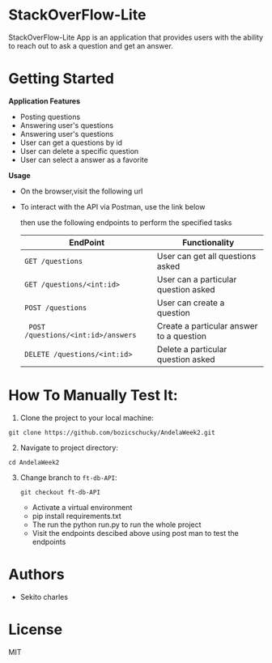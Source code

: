 
# StackOverFlow-Lite
StackOverFlow-Lite App is an application that provides users with the ability to reach out to ask a question and get an answer.


# Getting Started



**Application Features**

* Posting questions
* Answering user's questions 
* Answering user's questions 
* User can get a questions by id
* User can delete a specific question 
* User can select a answer as a favorite


**Usage**

* On the browser,visit the following url

    
* To interact with the API via Postman, use the link below
    


    then use the following endpoints to perform the specified tasks
    
    EndPoint                            | Functionality
    ------------------------            | ----------------------
    `GET /questions `                     | User can get all questions asked
    `GET /questions/<int:id>  `               | User can a particular question asked
    `POST /questions            `         | User can create a question
    ` POST /questions/<int:id>/answers`        | Create a particular answer to a question
    ` DELETE /questions/<int:id>       `       | Delete a particular question asked

# How To Manually Test It:

  1. Clone the project to your local machine:
  
   `git clone https://github.com/bozicschucky/AndelaWeek2.git`
   
  2. Navigate to project directory:
   
   `cd AndelaWeek2`
    
  3. Change branch to `ft-db-API`:
  
     `git checkout ft-db-API`

      * Activate a virtual environment
      * pip install requirements.txt 
      * The run the python run.py to run the whole project 
      * Visit the endpoints descibed above using post man to test the endpoints
  



# Authors
 - Sekito charles

# License
MIT
